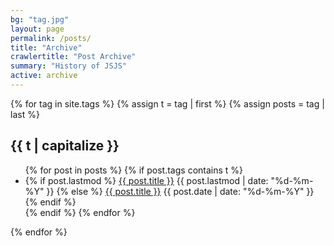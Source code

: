 ```yaml
---
bg: "tag.jpg"
layout: page
permalink: /posts/
title: "Archive"
crawlertitle: "Post Archive"
summary: "History of JSJS"
active: archive
---
```


{% for tag in site.tags %}
  {% assign t = tag | first %}
  {% assign posts = tag | last %}

<h2 class="category-key" id="{{ t | downcase }}">{{ t | capitalize }}</h2>

<ul class="year">
  {% for post in posts %}
    {% if post.tags contains t %}
      <li>
        {% if post.lastmod %}
          <a href="{{ post.url }}">{{ post.title }}</a>
          <span class="date">{{ post.lastmod | date: "%d-%m-%Y"  }}</span>
        {% else %}
          <a href="{{ post.url }}">{{ post.title }}</a>
          <span class="date">{{ post.date | date: "%d-%m-%Y"  }}</span>
        {% endif %}
      </li>
    {% endif %}
  {% endfor %}
</ul>


{% endfor %}
